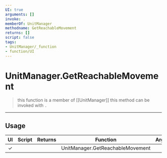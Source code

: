 ```yaml
---
UI: true
arguments: []
invoke: .
memberOf: UnitManager
methodname: GetReachableMovement
returns: []
script: false
tags:
- UnitManager/_function
- function/UI
---
```

# UnitManager.GetReachableMovement
> this function is a member of [[UnitManager]]
> this method can be invoked with `.`
-----
## Usage
|  UI | Script | Returns | Function | Arguments |
|:---:|:------:|-------:|:--------:|:---------|
|✓| ||UnitManager.GetReachableMovement||
